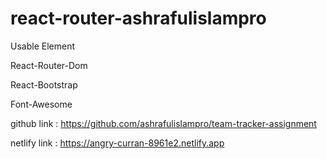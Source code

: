 # react-router-ashrafulislampro

Usable Element 


React-Router-Dom


React-Bootstrap


Font-Awesome

github link : https://github.com/ashrafulislampro/team-tracker-assignment


netlify link : https://angry-curran-8961e2.netlify.app
